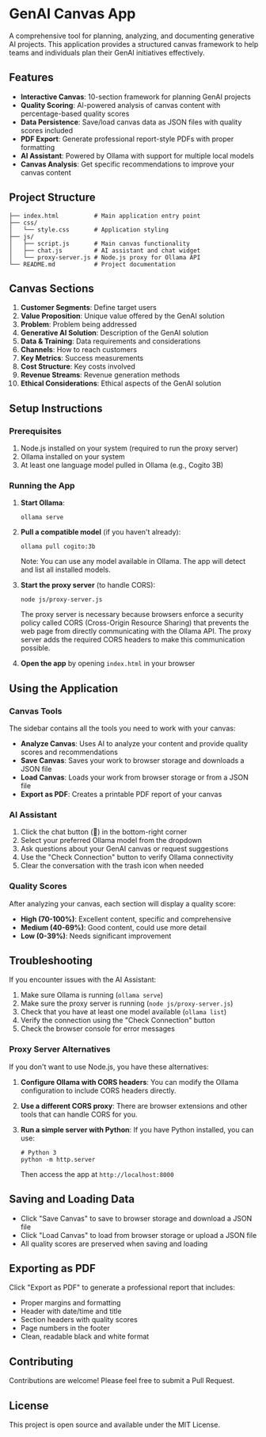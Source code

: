 # GenAI Canvas App

A comprehensive tool for planning, analyzing, and documenting generative AI projects. This application provides a structured canvas framework to help teams and individuals plan their GenAI initiatives effectively.

## Features

- **Interactive Canvas**: 10-section framework for planning GenAI projects
- **Quality Scoring**: AI-powered analysis of canvas content with percentage-based quality scores
- **Data Persistence**: Save/load canvas data as JSON files with quality scores included
- **PDF Export**: Generate professional report-style PDFs with proper formatting
- **AI Assistant**: Powered by Ollama with support for multiple local models
- **Canvas Analysis**: Get specific recommendations to improve your canvas content

## Project Structure

```
├── index.html          # Main application entry point
├── css/
│   └── style.css       # Application styling
├── js/
│   ├── script.js       # Main canvas functionality
│   ├── chat.js         # AI assistant and chat widget
│   └── proxy-server.js # Node.js proxy for Ollama API
└── README.md           # Project documentation
```

## Canvas Sections

1. **Customer Segments**: Define target users
2. **Value Proposition**: Unique value offered by the GenAI solution
3. **Problem**: Problem being addressed
4. **Generative AI Solution**: Description of the GenAI solution
5. **Data & Training**: Data requirements and considerations
6. **Channels**: How to reach customers
7. **Key Metrics**: Success measurements
8. **Cost Structure**: Key costs involved
9. **Revenue Streams**: Revenue generation methods
10. **Ethical Considerations**: Ethical aspects of the GenAI solution

## Setup Instructions

### Prerequisites

1. Node.js installed on your system (required to run the proxy server)
2. Ollama installed on your system
3. At least one language model pulled in Ollama (e.g., Cogito 3B)

### Running the App

1. **Start Ollama**:
   ```
   ollama serve
   ```

2. **Pull a compatible model** (if you haven't already):
   ```
   ollama pull cogito:3b
   ```
   Note: You can use any model available in Ollama. The app will detect and list all installed models.

3. **Start the proxy server** (to handle CORS):
   ```
   node js/proxy-server.js
   ```

   The proxy server is necessary because browsers enforce a security policy called CORS (Cross-Origin Resource Sharing) that prevents the web page from directly communicating with the Ollama API. The proxy server adds the required CORS headers to make this communication possible.

4. **Open the app** by opening `index.html` in your browser

## Using the Application

### Canvas Tools

The sidebar contains all the tools you need to work with your canvas:

- **Analyze Canvas**: Uses AI to analyze your content and provide quality scores and recommendations
- **Save Canvas**: Saves your work to browser storage and downloads a JSON file
- **Load Canvas**: Loads your work from browser storage or from a JSON file
- **Export as PDF**: Creates a printable PDF report of your canvas

### AI Assistant

1. Click the chat button (💬) in the bottom-right corner
2. Select your preferred Ollama model from the dropdown
3. Ask questions about your GenAI canvas or request suggestions
4. Use the "Check Connection" button to verify Ollama connectivity
5. Clear the conversation with the trash icon when needed

### Quality Scores

After analyzing your canvas, each section will display a quality score:

- **High (70-100%)**: Excellent content, specific and comprehensive
- **Medium (40-69%)**: Good content, could use more detail
- **Low (0-39%)**: Needs significant improvement

## Troubleshooting

If you encounter issues with the AI Assistant:

1. Make sure Ollama is running (`ollama serve`)
2. Make sure the proxy server is running (`node js/proxy-server.js`)
3. Check that you have at least one model available (`ollama list`)
4. Verify the connection using the "Check Connection" button
5. Check the browser console for error messages

### Proxy Server Alternatives

If you don't want to use Node.js, you have these alternatives:

1. **Configure Ollama with CORS headers**: You can modify the Ollama configuration to include CORS headers directly.

2. **Use a different CORS proxy**: There are browser extensions and other tools that can handle CORS for you.

3. **Run a simple server with Python**: If you have Python installed, you can use:
   ```
   # Python 3
   python -m http.server
   ```
   Then access the app at `http://localhost:8000`

## Saving and Loading Data

- Click "Save Canvas" to save to browser storage and download a JSON file
- Click "Load Canvas" to load from browser storage or upload a JSON file
- All quality scores are preserved when saving and loading

## Exporting as PDF

Click "Export as PDF" to generate a professional report that includes:

- Proper margins and formatting
- Header with date/time and title
- Section headers with quality scores
- Page numbers in the footer
- Clean, readable black and white format

## Contributing

Contributions are welcome! Please feel free to submit a Pull Request.

## License

This project is open source and available under the MIT License.
